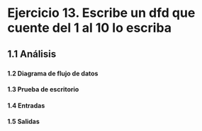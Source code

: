 # Ejercicio 13. Escribe un dfd que cuente del 1 al 10 lo escriba
## 1.1 Análisis
###
#### 1.2 Diagrama de flujo de datos
#### 1.3 Prueba de escritorio
#### 1.4 Entradas
#### 1.5 Salidas
